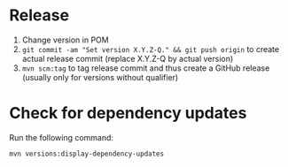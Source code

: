 # Release

1. Change version in POM
2. ``git commit -am "Set version X.Y.Z-Q." && git push origin`` to create actual release commit (replace X.Y.Z-Q by actual version)
3. ``mvn scm:tag`` to tag release commit and thus create a GitHub release (usually only for versions without qualifier)

# Check for dependency updates

Run the following command:

    mvn versions:display-dependency-updates

